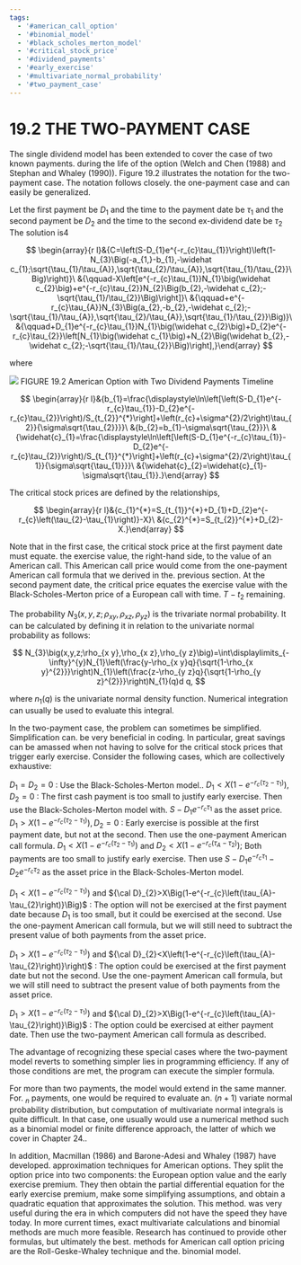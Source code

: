 ```yaml
---
tags:
  - '#american_call_option'
  - '#binomial_model'
  - '#black_scholes_merton_model'
  - '#critical_stock_price'
  - '#dividend_payments'
  - '#early_exercise'
  - '#multivariate_normal_probability'
  - '#two_payment_case'
---
```

# 19.2 THE TWO-PAYMENT CASE

The single dividend model has been extended to cover the case of two known payments.
during the life of the option (Welch and Chen (1988) and Stephan and Whaley (1990)).
Figure 19.2 illustrates the notation for the two-payment case. The notation follows closely.
the one-payment case and can easily be generalized.

Let the first payment be $D_{1}$ and the time to the payment date be $\tau_{1}$ and the second payment be $D_{2}$ and the time to the second ex-dividend date be $\tau_{2}$ The solution is4

$$
\begin{array}{r l}&{C=\left(S-D_{1}e^{-r_{c}\tau_{1}}\right)\left(1-N_{3}\Big(-a_{1,}-b_{1},-\widehat c_{1};\sqrt{\tau_{1}/\tau_{A}},\sqrt{\tau_{2}/\tau_{A}},\sqrt{\tau_{1}/\tau_{2}}\Big)\right)}\ &{\qquad-X\left[e^{-r_{c}\tau_{1}}N_{1}\big(\widehat c_{2}\big)+e^{-r_{c}\tau_{2}}N_{2}\Big(b_{2},-\widehat c_{2};-\sqrt{\tau_{1}/\tau_{2}}\Big)\right]}\ &{\qquad+e^{-r_{c}\tau_{A}}N_{3}\Big(a_{2},-b_{2},-\widehat c_{2};-\sqrt{\tau_{1}/\tau_{A}},\sqrt{\tau_{2}/\tau_{A}},\sqrt{\tau_{1}/\tau_{2}}\Big)}\ &{\qquad+D_{1}e^{-r_{c}\tau_{1}}N_{1}\big(\widehat c_{2}\big)+D_{2}e^{-r_{c}\tau_{2}}\left[N_{1}\big(\widehat c_{1}\big)+N_{2}\Big(\widehat b_{2},-\widehat c_{2};-\sqrt{\tau_{1}/\tau_{2}}\Big)\right],}\end{array}
$$

where

![](41d92110a5aea1c81ffa5cc562871b1ef272dd101eeefb951759caa68116ec42.jpg)
FIGURE 19.2  American Option with Two Dividend Payments Timeline

$$
\begin{array}{r l}&{b_{1}=\frac{\displaystyle\ln\left[\left(S-D_{1}e^{-r_{c}\tau_{1}}-D_{2}e^{-r_{c}\tau_{2}}\right)/S_{t_{2}}^{*}\right]+\left(r_{c}+\sigma^{2}/2\right)\tau_{2}}{\sigma\sqrt{\tau_{2}}}}\ &{b_{2}=b_{1}-\sigma\sqrt{\tau_{2}}}\ &{\widehat{c}_{1}=\frac{\displaystyle\ln\left[\left(S-D_{1}e^{-r_{c}\tau_{1}}-D_{2}e^{-r_{c}\tau_{2}}\right)/S_{t_{1}}^{*}\right]+\left(r_{c}+\sigma^{2}/2\right)\tau_{1}}{\sigma\sqrt{\tau_{1}}}}\ &{\widehat{c}_{2}=\widehat{c}_{1}-\sigma\sqrt{\tau_{1}}.}\end{array}
$$

The critical stock prices are defined by the relationships,

$$
\begin{array}{r l}&{c_{1}^{*}=S_{t_{1}}^{*}+D_{1}+D_{2}e^{-r_{c}\left(\tau_{2}-\tau_{1}\right)}-X}\ &{c_{2}^{*}=S_{t_{2}}^{*}+D_{2}-X.}\end{array}
$$

Note that in the first case, the critical stock price at the first payment date must equate. the exercise value, the right-hand side, to the value of an American call. This American call price would come from the one-payment American call formula that we derived in the. previous section. At the second payment date, the critical price equates the exercise value with the Black-Scholes-Merton price of a European call with time. $T-t_{2}$ remaining.

The probability $N_{3}{\left(x,y,z;\rho_{x y},\rho_{x z},\rho_{y z}\right)}$ is the trivariate normal probability. It can be calculated by defining it in relation to the univariate normal probability as follows:

$$
N_{3}\big(x,y,z;\rho_{x y},\rho_{x z},\rho_{y z}\big)=\int\displaylimits_{-\infty}^{y}N_{1}\left(\frac{y-\rho_{x y}q}{\sqrt{1-\rho_{x y}^{2}}}\right)N_{1}\left(\frac{z-\rho_{y z}q}{\sqrt{1-\rho_{y z}^{2}}}\right)N_{1}(q)d q,
$$

where $n_{1}(q)$ is the univariate normal density function. Numerical integration can usually be used to evaluate this integral.

In the two-payment case, the problem can sometimes be simplified. Simplification can. be very beneficial in coding. In particular, great savings can be amassed when not having to solve for the critical stock prices that trigger early exercise. Consider the following cases, which are collectively exhaustive:

$D_{1}=D_{2}=0$ : Use the Black-Scholes-Merton model..
$D_{1}<X\Big(1-e^{-r_{c}\left(\tau_{2}-\tau_{1}\right)}\Big),D_{2}=0$ : The first cash payment is too small to justify early exercise. Then use the Black-Scholes-Merton model with. $S-D_{1}e^{-r_{c}\tau_{1}}$ as the asset price.
$D_{1}>X\Big(1-e^{-r_{c}\left(\tau_{2}-\tau_{1}\right)}\Big),D_{2}=0$ : Early exercise is possible at the first payment date, but not at the second. Then use the one-payment American call formula.
$D_{1}<X\left(1-e^{-r_{c}\left(\tau_{2}-\tau_{1}\right)}\right)$ and $D_{2}<X\left(1-e^{-r_{c}\left(\tau_{A}-\tau_{2}\right)}\right);$ Both payments are too small to justify early exercise. Then use $S-D_{1}e^{-r_{c}\tau_{1}}-D_{2}e^{-r_{c}\tau_{2}}$ as the asset price in the Black-Scholes-Merton model.

$D_{1}<X\Big(1-e^{-r_{c}\left(\tau_{2}-\tau_{1}\right)}\Big)$ and ${\cal D}_{2}>X\Big(1-e^{-r_{c}\left(\tau_{A}-\tau_{2}\right)}\Big)$ : The option will not be exercised at the first payment date because $D_{1}$ is too small, but it could be exercised at the second. Use the one-payment American call formula, but we will still need to subtract the present value of both payments from the asset price.

$D_{1}>X\left(1-e^{-r_{c}\left(\tau_{2}-\tau_{1}\right)}\right)$ and ${\cal D}_{2}<X\left(1-e^{-r_{c}\left(\tau_{A}-\tau_{2}\right)}\right)$ : The option could be exercised at the first payment date but not the second. Use the one-payment American call formula, but we will still need to subtract the present value of both payments from the asset price.

$D_{1}>X\left(1-e^{-r_{c}\left(\tau_{2}-\tau_{1}\right)}\right)$ and ${\cal D}_{2}>X\Big(1-e^{-r_{c}\left(\tau_{A}-\tau_{2}\right)}\Big)$ : The option could be exercised at either payment date. Then use the two-payment American call formula as described.

The advantage of recognizing these special cases where the two-payment model reverts to something simpler lies in programming efficiency. If any of those conditions are met, the program can execute the simpler formula.

For more than two payments, the model would extend in the same manner. For. $_n$ payments, one would be required to evaluate an. $(n+1)$ variate normal probability distribution, but computation of multivariate normal integrals is quite difficult. In that case, one usually would use a numerical method such as a binomial model or finite difference approach, the latter of which we cover in Chapter 24..

In addition, Macmillan (1986) and Barone-Adesi and Whaley (1987) have developed. approximation techniques for American options. They split the option price into two components: the European option value and the early exercise premium. They then obtain the partial differential equation for the early exercise premium, make some simplifying assumptions, and obtain a quadratic equation that approximates the solution. This method. was very useful during the era in which computers did not have the speed they have today. In more current times, exact multivariate calculations and binomial methods are much more feasible. Research has continued to provide other formulas, but ultimately the best. methods for American call option pricing are the Roll-Geske-Whaley technique and the. binomial model.
